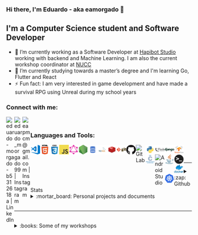 ### Hi there, I'm Eduardo - aka eamorgado 👋

## I'm a Computer Science student and Software Developer

- 🔭 I’m currently working as a Software Developer at [Hapibot Studio][website] working with backend and Machine Learning. I am also the current workshop coordinator at [NUCC][nucc]
- 🌱 I’m currently studying towards a master’s degree and I'm learning Go, Flutter and React
- ⚡ Fun fact: I am very interested in game development and have made a survival RPG using Unreal during my school years

### Connect with me:
[<img align=left alt="eduardo-morgado-b5312618a | LinkedIn" width="22px" src="https://cdn.jsdelivr.net/npm/simple-icons@v3/icons/linkedin.svg" />][linkedin]
[<img align=left alt="eduardo_morgado99 | Instagram" width="22px" src="https://cdn.jsdelivr.net/npm/simple-icons@v3/icons/instagram.svg" />][instagram]
[<img align=left alt="eapmcm@gmail.com | Instagram" width="22px" src="https://cdn.jsdelivr.net/npm/simple-icons@v3/icons/gmail.svg" />][mail]

<br />

### Languages and Tools:

<img align="left" alt="Visual Studio Code" width="26px" src="https://raw.githubusercontent.com/github/explore/80688e429a7d4ef2fca1e82350fe8e3517d3494d/topics/visual-studio-code/visual-studio-code.png" />
<img align="left" alt="HTML5" width="26px" src="https://raw.githubusercontent.com/github/explore/80688e429a7d4ef2fca1e82350fe8e3517d3494d/topics/html/html.png" />
<img align="left" alt="CSS3" width="26px" src="https://raw.githubusercontent.com/github/explore/80688e429a7d4ef2fca1e82350fe8e3517d3494d/topics/css/css.png" />
<img align="left" alt="JavaScript" width="26px" src="https://raw.githubusercontent.com/github/explore/80688e429a7d4ef2fca1e82350fe8e3517d3494d/topics/javascript/javascript.png" />
<img align="left" alt="GraphQL" width="26px" src="https://raw.githubusercontent.com/github/explore/80688e429a7d4ef2fca1e82350fe8e3517d3494d/topics/graphql/graphql.png" />
<img align="left" alt="Node.js" width="26px" src="https://raw.githubusercontent.com/github/explore/80688e429a7d4ef2fca1e82350fe8e3517d3494d/topics/nodejs/nodejs.png" />
<img align="left" alt="SQL" width="26px" src="https://raw.githubusercontent.com/github/explore/80688e429a7d4ef2fca1e82350fe8e3517d3494d/topics/sql/sql.png" />
<img align="left" alt="MySQL" width="26px" src="https://raw.githubusercontent.com/github/explore/80688e429a7d4ef2fca1e82350fe8e3517d3494d/topics/mysql/mysql.png" />
<img align="left" alt="Redis" width="26px" src="https://raw.githubusercontent.com/github/explore/80688e429a7d4ef2fca1e82350fe8e3517d3494d/topics/redis/redis.png" />


<img align="left" alt="Git" width="26px" src="https://raw.githubusercontent.com/github/explore/80688e429a7d4ef2fca1e82350fe8e3517d3494d/topics/git/git.png" />
<img align="left" alt="GitHub" width="26px" src="https://raw.githubusercontent.com/github/explore/78df643247d429f6cc873026c0622819ad797942/topics/github/github.png" />
<img align="left" alt="GitLab" width="26px" src="https://cdn.jsdelivr.net/npm/simple-icons@v3/icons/gitlab.svg" />

<img align="left" alt="Python" width="26px" src="https://raw.githubusercontent.com/github/explore/80688e429a7d4ef2fca1e82350fe8e3517d3494d/topics/python/python.png" />
<img align="left" alt="Flask" width="26px" src="https://raw.githubusercontent.com/github/explore/80688e429a7d4ef2fca1e82350fe8e3517d3494d/topics/flask/flask.png" />
<img align="left" alt="Django" width="26px" src="https://raw.githubusercontent.com/github/explore/80688e429a7d4ef2fca1e82350fe8e3517d3494d/topics/django/django.png" />
<img align="left" alt="Tensorflow" width="26px" src="https://raw.githubusercontent.com/github/explore/80688e429a7d4ef2fca1e82350fe8e3517d3494d/topics/tensorflow/tensorflow.png" />
<img align="left" alt="C" width="26px" src="https://raw.githubusercontent.com/github/explore/80688e429a7d4ef2fca1e82350fe8e3517d3494d/topics/c/c.png" />
<img align="left" alt="Android Studio" width="26px" src="https://cdn.jsdelivr.net/npm/simple-icons@v3/icons/androidstudio.svg" />
<img align="left" alt="Java" width="26px" src="https://raw.githubusercontent.com/github/explore/80688e429a7d4ef2fca1e82350fe8e3517d3494d/topics/java/java.png" />

<img align="left" alt="Terminal" width="26px" src="https://raw.githubusercontent.com/github/explore/80688e429a7d4ef2fca1e82350fe8e3517d3494d/topics/terminal/terminal.png" />

<img align="left" alt="Docker" width="26px" src="https://raw.githubusercontent.com/github/explore/80688e429a7d4ef2fca1e82350fe8e3517d3494d/topics/docker/docker.png" />
<img align="left" alt="Kubernetes" width="26px" src="https://raw.githubusercontent.com/github/explore/80688e429a7d4ef2fca1e82350fe8e3517d3494d/topics/kubernetes/kubernetes.png" />  

<br />
<br />

---

<details>
  <summary>:zap: Github Stats</summary>
  <img align="center" alt="eamorgado's Github Stats" src="https://github-readme-stats.vercel.app/api?username=eamorgado&show_icons=true&hide_border=true&hide=stars" />
</details>
<!--
<details>
  <summary>:computer: Languages</summary>
   <img align="center" alt="Foodishoot" src="https://github-readme-stats.vercel.app/api/top-langs/?username=eamorgado" />
</details>
-->

<details>
  <summary>:mortar_board: Personal projects and documents</summary>
  <img align="left" alt="Foodishoot" src="https://github-readme-stats.vercel.app/api/pin/?username=eamorgado&repo=FoodieShoot" />
  <img align="left" alt="Documents" src="https://github-readme-stats.vercel.app/api/pin/?username=eamorgado&repo=Documents" />
  <img align="left" alt="Documents" src="https://github-readme-stats.vercel.app/api/pin/?username=thejoblessducks&repo=A-Neural-Network-That-Could" />
</details>
<br />

---

<br />
<details>
  <summary>:books: Some of my workshops</summary>
  <img align="left" alt="C for begginers" src="https://github-readme-stats.vercel.app/api/pin/?username=eamorgado&repo=NUCC2019-2020-C-para-Iniciantes" />
  <img align="left" alt="Java" src="https://github-readme-stats.vercel.app/api/pin/?username=eamorgado&repo=NUCC-2019-2020-Java" />
  <img align="left" alt="Web" src="https://github-readme-stats.vercel.app/api/pin/?username=eamorgado&repo=NUCC-2020-2021-Web" />
  
  
  
  [<img align="left" alt="Java Workshop | Youtube" width="26px" src="https://cdn.jsdelivr.net/npm/simple-icons@v3/icons/youtube.svg" />][java-yt]
  
</details>

[website]: https://hapibot.com/
[nucc]: https://nucc.dcc.fc.up.pt/
[linkedin]: https://www.linkedin.com/in/eduardo-morgado-b5312618a/
[instagram]: https://www.instagram.com/eduardo_morgado99/
[mail]: eapmcm@gmail.com
[gitlab]: https://gitlab.com/eamorgado
[java-yt]: https://www.youtube.com/playlist?list=PLo7YgrUQVxvU3KfzIctBhIpaTMynSEOzf
